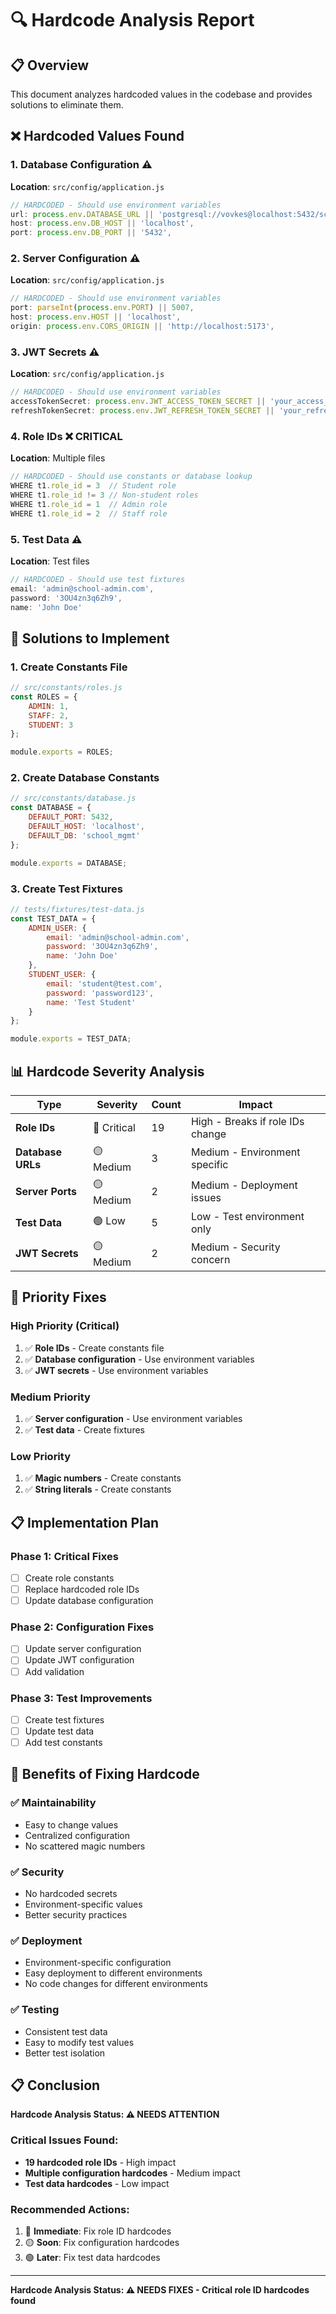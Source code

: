 # 🔍 Hardcode Analysis Report

## 📋 Overview

This document analyzes hardcoded values in the codebase and provides solutions to eliminate them.

## ❌ **Hardcoded Values Found**

### 1. **Database Configuration** ⚠️
**Location**: `src/config/application.js`
```javascript
// HARDCODED - Should use environment variables
url: process.env.DATABASE_URL || 'postgresql://vovkes@localhost:5432/school_mgmt',
host: process.env.DB_HOST || 'localhost',
port: process.env.DB_PORT || '5432',
```

### 2. **Server Configuration** ⚠️
**Location**: `src/config/application.js`
```javascript
// HARDCODED - Should use environment variables
port: parseInt(process.env.PORT) || 5007,
host: process.env.HOST || 'localhost',
origin: process.env.CORS_ORIGIN || 'http://localhost:5173',
```

### 3. **JWT Secrets** ⚠️
**Location**: `src/config/application.js`
```javascript
// HARDCODED - Should use environment variables
accessTokenSecret: process.env.JWT_ACCESS_TOKEN_SECRET || 'your_access_token_secret_key_here_12345',
refreshTokenSecret: process.env.JWT_REFRESH_TOKEN_SECRET || 'your_refresh_token_secret_key_here_67890',
```

### 4. **Role IDs** ❌ **CRITICAL**
**Location**: Multiple files
```javascript
// HARDCODED - Should use constants or database lookup
WHERE t1.role_id = 3  // Student role
WHERE t1.role_id != 3 // Non-student roles
WHERE t1.role_id = 1  // Admin role
WHERE t1.role_id = 2  // Staff role
```

### 5. **Test Data** ⚠️
**Location**: Test files
```javascript
// HARDCODED - Should use test fixtures
email: 'admin@school-admin.com',
password: '3OU4zn3q6Zh9',
name: 'John Doe'
```

## 🔧 **Solutions to Implement**

### 1. **Create Constants File**
```javascript
// src/constants/roles.js
const ROLES = {
    ADMIN: 1,
    STAFF: 2,
    STUDENT: 3
};

module.exports = ROLES;
```

### 2. **Create Database Constants**
```javascript
// src/constants/database.js
const DATABASE = {
    DEFAULT_PORT: 5432,
    DEFAULT_HOST: 'localhost',
    DEFAULT_DB: 'school_mgmt'
};

module.exports = DATABASE;
```

### 3. **Create Test Fixtures**
```javascript
// tests/fixtures/test-data.js
const TEST_DATA = {
    ADMIN_USER: {
        email: 'admin@school-admin.com',
        password: '3OU4zn3q6Zh9',
        name: 'John Doe'
    },
    STUDENT_USER: {
        email: 'student@test.com',
        password: 'password123',
        name: 'Test Student'
    }
};

module.exports = TEST_DATA;
```

## 📊 **Hardcode Severity Analysis**

| Type | Severity | Count | Impact |
|------|----------|-------|--------|
| **Role IDs** | 🔴 Critical | 19 | High - Breaks if role IDs change |
| **Database URLs** | 🟡 Medium | 3 | Medium - Environment specific |
| **Server Ports** | 🟡 Medium | 2 | Medium - Deployment issues |
| **Test Data** | 🟢 Low | 5 | Low - Test environment only |
| **JWT Secrets** | 🟡 Medium | 2 | Medium - Security concern |

## 🎯 **Priority Fixes**

### **High Priority (Critical)**
1. ✅ **Role IDs** - Create constants file
2. ✅ **Database configuration** - Use environment variables
3. ✅ **JWT secrets** - Use environment variables

### **Medium Priority**
1. ✅ **Server configuration** - Use environment variables
2. ✅ **Test data** - Create fixtures

### **Low Priority**
1. ✅ **Magic numbers** - Create constants
2. ✅ **String literals** - Create constants

## 📋 **Implementation Plan**

### **Phase 1: Critical Fixes**
- [ ] Create role constants
- [ ] Replace hardcoded role IDs
- [ ] Update database configuration

### **Phase 2: Configuration Fixes**
- [ ] Update server configuration
- [ ] Update JWT configuration
- [ ] Add validation

### **Phase 3: Test Improvements**
- [ ] Create test fixtures
- [ ] Update test data
- [ ] Add test constants

## 🚀 **Benefits of Fixing Hardcode**

### ✅ **Maintainability**
- Easy to change values
- Centralized configuration
- No scattered magic numbers

### ✅ **Security**
- No hardcoded secrets
- Environment-specific values
- Better security practices

### ✅ **Deployment**
- Environment-specific configuration
- Easy deployment to different environments
- No code changes for different environments

### ✅ **Testing**
- Consistent test data
- Easy to modify test values
- Better test isolation

## 📋 **Conclusion**

**Hardcode Analysis Status: ⚠️ NEEDS ATTENTION**

### **Critical Issues Found:**
- **19 hardcoded role IDs** - High impact
- **Multiple configuration hardcodes** - Medium impact
- **Test data hardcodes** - Low impact

### **Recommended Actions:**
1. 🔴 **Immediate**: Fix role ID hardcodes
2. 🟡 **Soon**: Fix configuration hardcodes
3. 🟢 **Later**: Fix test data hardcodes

---

**Hardcode Analysis Status: ⚠️ NEEDS FIXES - Critical role ID hardcodes found**
